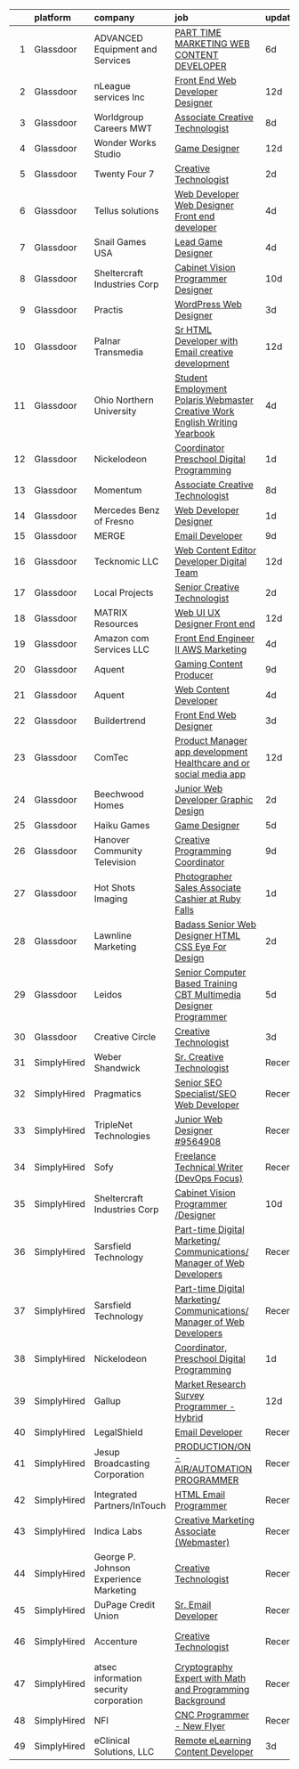 

|    | platform    | company                                | job                                                                                                                                                                                                                                                                                                                                                                                                                                                                                                                                                                                                                                                                                                                                                                                                                                                                                                                                                                                                                                                                                                                                                                                                                                                                                                                                                              | update_time   | location                  |
|---:|:------------|:---------------------------------------|:-----------------------------------------------------------------------------------------------------------------------------------------------------------------------------------------------------------------------------------------------------------------------------------------------------------------------------------------------------------------------------------------------------------------------------------------------------------------------------------------------------------------------------------------------------------------------------------------------------------------------------------------------------------------------------------------------------------------------------------------------------------------------------------------------------------------------------------------------------------------------------------------------------------------------------------------------------------------------------------------------------------------------------------------------------------------------------------------------------------------------------------------------------------------------------------------------------------------------------------------------------------------------------------------------------------------------------------------------------------------|:--------------|:--------------------------|
|  1 | Glassdoor   | ADVANCED Equipment and Services        | [PART TIME   MARKETING WEB CONTENT DEVELOPER](https://www.glassdoor.com/partner/jobListing.htm?pos=123&ao=1136043&s=58&guid=000001827c46b4b0bbdc0bf5b042ca51&src=GD_JOB_AD&t=SR&vt=w&cs=1_d70faf6e&cb=1659942385179&jobListingId=1008046250729&jrtk=3-0-1g9u4dd6tkugv801-1g9u4dd7di6hp800-7c09381ff50f9e23-)                                                                                                                                                                                                                                                                                                                                                                                                                                                                                                                                                                                                                                                                                                                                                                                                                                                                                                                                                                                                                                                     | 6d            | Coral Springs, FL         |
|  2 | Glassdoor   | nLeague services Inc                   | [Front End Web Developer Designer](https://www.glassdoor.com/partner/jobListing.htm?pos=122&ao=1136043&s=58&guid=000001827c46b4b0bbdc0bf5b042ca51&src=GD_JOB_AD&t=SR&vt=w&ea=1&cs=1_c71b7fd9&cb=1659942385179&jobListingId=1008030366282&jrtk=3-0-1g9u4dd6tkugv801-1g9u4dd7di6hp800-b20afc703b090880-)                                                                                                                                                                                                                                                                                                                                                                                                                                                                                                                                                                                                                                                                                                                                                                                                                                                                                                                                                                                                                                                           | 12d           | Atlanta, GA               |
|  3 | Glassdoor   | Worldgroup Careers MWT                 | [Associate Creative Technologist](https://www.glassdoor.com/partner/jobListing.htm?pos=129&ao=1136043&s=58&guid=000001827c46b4b0bbdc0bf5b042ca51&src=GD_JOB_AD&t=SR&vt=w&ea=1&cs=1_0392ce73&cb=1659942385179&jobListingId=1008039176276&jrtk=3-0-1g9u4dd6tkugv801-1g9u4dd7di6hp800-d3dadcc74e78c4df-)                                                                                                                                                                                                                                                                                                                                                                                                                                                                                                                                                                                                                                                                                                                                                                                                                                                                                                                                                                                                                                                            | 8d            | Saint Louis, MO           |
|  4 | Glassdoor   | Wonder Works Studio                    | [Game Designer](https://www.glassdoor.com/partner/jobListing.htm?pos=128&ao=1136043&s=58&guid=000001827c46b4b0bbdc0bf5b042ca51&src=GD_JOB_AD&t=SR&vt=w&ea=1&cs=1_92d03010&cb=1659942385179&jobListingId=1008031925712&jrtk=3-0-1g9u4dd6tkugv801-1g9u4dd7di6hp800-94e07ac9b49d7509-)                                                                                                                                                                                                                                                                                                                                                                                                                                                                                                                                                                                                                                                                                                                                                                                                                                                                                                                                                                                                                                                                              | 12d           | Arlington, TX             |
|  5 | Glassdoor   | Twenty Four 7                          | [Creative Technologist](https://www.glassdoor.com/partner/jobListing.htm?pos=117&ao=1136043&s=58&guid=000001827c46b4b0bbdc0bf5b042ca51&src=GD_JOB_AD&t=SR&vt=w&cs=1_65e157b2&cb=1659942385179&jobListingId=1008056543479&jrtk=3-0-1g9u4dd6tkugv801-1g9u4dd7di6hp800-2bcc77a9ca51c865-)                                                                                                                                                                                                                                                                                                                                                                                                                                                                                                                                                                                                                                                                                                                                                                                                                                                                                                                                                                                                                                                                           | 2d            | Portland, OR              |
|  6 | Glassdoor   | Tellus solutions                       | [Web Developer   Web Designer Front end developer](https://www.glassdoor.com/partner/jobListing.htm?pos=120&ao=1136043&s=58&guid=000001827c46b4b0bbdc0bf5b042ca51&src=GD_JOB_AD&t=SR&vt=w&ea=1&cs=1_5ffab5aa&cb=1659942385179&jobListingId=1008050512122&jrtk=3-0-1g9u4dd6tkugv801-1g9u4dd7di6hp800-26e6073a178e7388-)                                                                                                                                                                                                                                                                                                                                                                                                                                                                                                                                                                                                                                                                                                                                                                                                                                                                                                                                                                                                                                           | 4d            | Mettawa, IL               |
|  7 | Glassdoor   | Snail Games USA                        | [Lead Game Designer](https://www.glassdoor.com/partner/jobListing.htm?pos=105&ao=1110586&s=58&guid=000001827c46b4b0bbdc0bf5b042ca51&src=GD_JOB_AD&t=SR&vt=w&ea=1&cs=1_d2467a63&cb=1659942385177&jobListingId=1008051210492&cpc=01657B10174A43CF&jrtk=3-0-1g9u4dd6tkugv801-1g9u4dd7di6hp800-b3bede101090c5f4--6NYlbfkN0Cw7niSvkhlOnyUOIKh8iEFaGQrF0ehIy67CPytvastGYk_IgzV71b15WA1MXcVTVK95UWDNoutqTLVIFk_mymTrEW-nhUGq9TBL3O8OW4c01eUMqV2XLU6JLUSr831FrzYZ-Ol5CPbnyRLS1v83DiBc2QIwCQPOSRQeKccAfAv37-vkEuyZX0tQYYkBpMuAOcgTfndHQTCyzyISYqkmc-KtWIoWMgxafjhpWLEPorlcf5YQnq2AvzsYs0_uYq8JxZ-lmdu3U2byh8ZS3wP9ezLmLnY4GViHREdZ7H47X4LNUPDE-8NSeVXOLR84q-xbdmA1YoBGxgw8_OgUzz4eKixt1_VirFT2fx3mtcfBtZ0CwxOI06MKlj0h9EYpS7o31o12qXtFereYB-91OsH9pxVwa8_5K0Leov9_DIdjFOR4kEHDpWz0CTvejlT1hUaR4GvbcVAAGafg1EMkPJrs455)                                                                                                                                                                                                                                                                                                                                                                                                                                                                                                                                                    | 4d            | Remote                    |
|  8 | Glassdoor   | Sheltercraft Industries Corp           | [Cabinet Vision Programmer  Designer](https://www.glassdoor.com/partner/jobListing.htm?pos=114&ao=1136043&s=58&guid=000001827c46b4b0bbdc0bf5b042ca51&src=GD_JOB_AD&t=SR&vt=w&ea=1&cs=1_b3f5f729&cb=1659942385178&jobListingId=1008036007552&jrtk=3-0-1g9u4dd6tkugv801-1g9u4dd7di6hp800-a09b330ed50b396d-)                                                                                                                                                                                                                                                                                                                                                                                                                                                                                                                                                                                                                                                                                                                                                                                                                                                                                                                                                                                                                                                        | 10d           | Remote                    |
|  9 | Glassdoor   | Practis                                | [WordPress Web Designer](https://www.glassdoor.com/partner/jobListing.htm?pos=101&ao=1110586&s=58&guid=000001827c46b4b0bbdc0bf5b042ca51&src=GD_JOB_AD&t=SR&vt=w&ea=1&cs=1_0adc5033&cb=1659942385176&jobListingId=1008053236840&cpc=AE484BB564079092&jrtk=3-0-1g9u4dd6tkugv801-1g9u4dd7di6hp800-4709916196b0808f--6NYlbfkN0CPEiJEzZq4I_K6S6Q9VC1QMfIsI0INZ1UYi7vjgDL48QRk5qILklQZyI_X4mMYNn4bS8bF4pxav5LPXvgsu5g7_R9o6wXu4IwXadgRs1jeeQ1nYIflNrybwF9-AhUDNDFtZA2IYsyjXupz4RPFN_xoSt0UQG2LLce7T_DEL3XRQVLVAEUQ6yKrNx7xbiu5MFHVtwfGNJupHsehxQtn9-44f8Ya2QhdzPCkqkpdWUyYNPd1g1MUkzViJjuY0-dBqVglDaXHkse4okVjrZmplrPMwGZIS-DnJwWNV0Hzyb7ERsbhZKc3U4L7LwXLecmItU0g0eg7HpSDHwPlS4hTWkIcVVcc8ZUk5OWI3PCtOpl6fX9NEebmLNrMbgzKk3Ob7mIXtxQU9M6oEf02kqtbc456SYM7IV-43_hLy5n8dr9wlsaSB0Waayh2CPtTgMq6rD8kSjum4w9FucdF9HZxa5IeN2VJyK2BwYPL0azKRjwv_UOK3j7WUI59Pqt_aYjLehimfEuAtdzomA%3D%3D)                                                                                                                                                                                                                                                                                                                                                                                                                                                                                    | 3d            | Charlotte, NC             |
| 10 | Glassdoor   | Palnar Transmedia                      | [Sr HTML Developer with Email creative development](https://www.glassdoor.com/partner/jobListing.htm?pos=125&ao=1136043&s=58&guid=000001827c46b4b0bbdc0bf5b042ca51&src=GD_JOB_AD&t=SR&vt=w&cs=1_a369cfcc&cb=1659942385179&jobListingId=1008031477424&jrtk=3-0-1g9u4dd6tkugv801-1g9u4dd7di6hp800-fd17df4198460cc2-)                                                                                                                                                                                                                                                                                                                                                                                                                                                                                                                                                                                                                                                                                                                                                                                                                                                                                                                                                                                                                                               | 12d           | New Jersey                |
| 11 | Glassdoor   | Ohio Northern University               | [Student Employment   Polaris Webmaster   Creative Work English Writing Yearbook](https://www.glassdoor.com/partner/jobListing.htm?pos=124&ao=1136043&s=58&guid=000001827c46b4b0bbdc0bf5b042ca51&src=GD_JOB_AD&t=SR&vt=w&cs=1_90dfab98&cb=1659942385179&jobListingId=1008051606567&jrtk=3-0-1g9u4dd6tkugv801-1g9u4dd7di6hp800-01cc57b007123226-)                                                                                                                                                                                                                                                                                                                                                                                                                                                                                                                                                                                                                                                                                                                                                                                                                                                                                                                                                                                                                 | 4d            | Ada, OH                   |
| 12 | Glassdoor   | Nickelodeon                            | [Coordinator  Preschool Digital Programming](https://www.glassdoor.com/partner/jobListing.htm?pos=127&ao=1136043&s=58&guid=000001827c46b4b0bbdc0bf5b042ca51&src=GD_JOB_AD&t=SR&vt=w&cs=1_8937d68e&cb=1659942385179&jobListingId=1008057416711&jrtk=3-0-1g9u4dd6tkugv801-1g9u4dd7di6hp800-7a84e58ed520c681-)                                                                                                                                                                                                                                                                                                                                                                                                                                                                                                                                                                                                                                                                                                                                                                                                                                                                                                                                                                                                                                                      | 1d            | New York, NY              |
| 13 | Glassdoor   | Momentum                               | [Associate Creative Technologist](https://www.glassdoor.com/partner/jobListing.htm?pos=121&ao=1136043&s=58&guid=000001827c46b4b0bbdc0bf5b042ca51&src=GD_JOB_AD&t=SR&vt=w&ea=1&cs=1_99e5b157&cb=1659942385179&jobListingId=1008039176277&jrtk=3-0-1g9u4dd6tkugv801-1g9u4dd7di6hp800-e48bf53b650c345b-)                                                                                                                                                                                                                                                                                                                                                                                                                                                                                                                                                                                                                                                                                                                                                                                                                                                                                                                                                                                                                                                            | 8d            | Saint Louis, MO           |
| 14 | Glassdoor   | Mercedes Benz of Fresno                | [Web Developer Designer](https://www.glassdoor.com/partner/jobListing.htm?pos=106&ao=1110586&s=58&guid=000001827c46b4b0bbdc0bf5b042ca51&src=GD_JOB_AD&t=SR&vt=w&ea=1&cs=1_b74855bb&cb=1659942385178&jobListingId=1008057368036&cpc=E773D000C9BC26FA&jrtk=3-0-1g9u4dd6tkugv801-1g9u4dd7di6hp800-452ec5aa2a048956--6NYlbfkN0D788tVLZnHYB2JKTLmCXo4PydfvtZKcdbYx6lxKaz3IiSI8Kq6TbbUsBLHQRWdW6DaCAZ4SsZXljcs7yne60fu6YoabC2TpMDTeLtCg-uZjOjZYGkg81snr4lxCaGJg6mqwlNLRTtS9eBU-3xS10V0-2CW-feOQ5b_a_v9j4gdZgAWhS-V9IRdfbHLmsrRwhiNo0tHGQ1EIlNXCRaBp68LV2n5LDVylGSMe-Vrr-NqnU-4iEKQgu5x8wPJ9z6UM0lwqEOowEReRwC8AYQ0ORuREXDxR-4yNK0K4tHhqCq6SlbKAVvt9whpr6d2hjxArsC5K5StgWryR73e0qOTbFECOPUdZTPqSQmQ6Fo0rsCKd8v3PaR2_vzk0XEFP7MecqVeJw_yGjkVQA_nZjziRNths4YsLkI_zwWVB-YjLZprtS8efaLRH4X--WhN7LA5ISV6MFWr7RR7bOMcXrJq1nMEUOSzqzd7ondUfowURb6C0Mo9bRuBxCiH_HKIzT3Y3T4%3D)                                                                                                                                                                                                                                                                                                                                                                                                                                                                                                  | 1d            | Remote                    |
| 15 | Glassdoor   | MERGE                                  | [Email Developer](https://www.glassdoor.com/partner/jobListing.htm?pos=119&ao=1136043&s=58&guid=000001827c46b4b0bbdc0bf5b042ca51&src=GD_JOB_AD&t=SR&vt=w&cs=1_4bce9e3c&cb=1659942385178&jobListingId=1008038408281&jrtk=3-0-1g9u4dd6tkugv801-1g9u4dd7di6hp800-026b1d5ccf828fde-)                                                                                                                                                                                                                                                                                                                                                                                                                                                                                                                                                                                                                                                                                                                                                                                                                                                                                                                                                                                                                                                                                 | 9d            | Denver, CO                |
| 16 | Glassdoor   | Tecknomic LLC                          | [Web Content Editor Developer  Digital Team ](https://www.glassdoor.com/partner/jobListing.htm?pos=130&ao=1136043&s=58&guid=000001827c46b4b0bbdc0bf5b042ca51&src=GD_JOB_AD&t=SR&vt=w&cs=1_3106f193&cb=1659942385179&jobListingId=1008030879839&jrtk=3-0-1g9u4dd6tkugv801-1g9u4dd7di6hp800-a93157e40b1be626-)                                                                                                                                                                                                                                                                                                                                                                                                                                                                                                                                                                                                                                                                                                                                                                                                                                                                                                                                                                                                                                                     | 12d           | Washington, DC            |
| 17 | Glassdoor   | Local Projects                         | [Senior Creative Technologist](https://www.glassdoor.com/partner/jobListing.htm?pos=107&ao=1110586&s=58&guid=000001827c46b4b0bbdc0bf5b042ca51&src=GD_JOB_AD&t=SR&vt=w&cs=1_82ccffa2&cb=1659942385178&jobListingId=1008055604398&cpc=45DC3EB807283E85&jrtk=3-0-1g9u4dd6tkugv801-1g9u4dd7di6hp800-8eb72e4f7635e7ce--6NYlbfkN0DG4ntHtB_rMsnfhgmnSvK2brktLme1L4SiDeJjQ-izrVOLqRJ5-yjEwoYGp-nj3bVdMaMslCamiukK7Q0X9V7OuLo8JzcsyxEEGhF6HE9CW0_z872TntsIYUyp3h84f2Xvw3-ygBMIyakxPRdtlAQnS9vjDXCEZy0RX3gcHMRWdZy6gkRVJpsTnp-rc0J8uz7WXijLJSy5QfLvUb85rpm1WtsbGlwAGIQ1YedxqY7AIco5yhsLbRP93rN7pXZHKF1i1sbDY-lBHUtCNyEgK7mBcxi02-wjiqPu2fTxgECEf1ZX0qIctxnk_VIkNFbi9ep2_2emmRWWlL6Gq7HAXPOjGTZdLDGiXMZ_gqvD9w2s29XHJHM8c3r1tllobJUqyEmU_1vU7l8ImrdUIxQZU302fYkDBlc6fM0LnhZgDbZEkA1JYoD5V4nOYy8ssoQ8Jau9xIlSuy8zkvCEJuMAa_J05JnbOBqSNKjI8Y3MVNjaGWF8BlJsm4_FryNsxetQ5-3cRUD27uasDIQ144kC3wY4s4AQJyut6t-qTjGm22vkQ5boiQ8j5E5vntl7388r-OgNSLv2A8YnbDqcOv3VPxy2krQaqkqvQMrkzx6irugMn2Vv0RZDf9c2yRCv0oQE_PFYtKlcLBDN7sICepHBWreYX0Bs8Uygm84IVO-mMNK49y9Y4JPe4I5_njslzUholqo0o_XpuN5kaziADTC84vcFKQJrdrSY4sIv5OKmza5TvG7vlxXoUKvB_dcnPRpLY4Er-JViHYAqeSdm6uFsaCtMvOqmHYUiDTlXlI-_d8jjKToSmAiw1Kq47XF9sAK_GHhkvS4vdI8U2mng56EipvBYSkKdJxCCQuZUAgTYdf9IWZtzkuDpTJ3W492Lj0zyZvIKoyV6xQwUX8JlM9hs1cfcEsZIVZ1naz_lqV2QJYx_Xnjxy1-shx2KrghtobOLzteJjD91hwMkZ1USOpCxbA3RAg2-lwxqGfY%3D) | 2d            | Manhattan                 |
| 18 | Glassdoor   | MATRIX Resources                       | [Web UI UX Designer  Front end ](https://www.glassdoor.com/partner/jobListing.htm?pos=112&ao=1110586&s=58&guid=000001827c46b4b0bbdc0bf5b042ca51&src=GD_JOB_AD&t=SR&vt=w&ea=1&cs=1_8641719e&cb=1659942385178&jobListingId=1008031762967&cpc=A65DF3A704A48F9B&jrtk=3-0-1g9u4dd6tkugv801-1g9u4dd7di6hp800-7f467989a6856124--6NYlbfkN0De5ppvndiyxA0pMSLQzOe_j9Mra0KF_8EhxTxOKXtZIfhM20E97mGJ28x3XA14Fw3-8iwZmJM4crtYTdwJJ_QCAT1eB1_n5rsHGo4A33NmiyRFJHwvTYZmPJYCURs_1HzJKqYrMssmfO2PEQ1thLtPHii2tK03p8nHhsjAnkDIsOfA6zxR29RlU25-uSwNxB3bREaQRu-UOPWFb44xnGmIP-BsPuf-j4953MmKW-qJwT7MK0cmNspfH-AiA8cKvOyAUKauC1M7AHwDVaTSPxk_OIvtwr5y1Yq_p3C4jytLuunKqhVkiNRZSoseCDKjmHFGnBhuwkbdd7d8ZYu6W43Ukvj2lP1-mHECbZCA-p-Oew4dPpGXt8Mogb4WXtvSph3fJ54Xy1s0Rk986rmZ1tlUW9GGLqHXkH1O_LbNT_3ClVcZ6d3l4yLvBtolBG7vQbhIsREuPL7uv8e36-Xkzn9KAh6U69UEVU1hLJBS515iEwEWc1GEDcf9Dj2PHM-jd5cSx_7VC1B8TftfLDwhyOKVKt9XJaOFSPUJO66WYBU1QQ%3D%3D)                                                                                                                                                                                                                                                                                                                                                                                                                                            | 12d           | Atlanta, GA               |
| 19 | Glassdoor   | Amazon com Services LLC                | [Front End Engineer II  AWS Marketing](https://www.glassdoor.com/partner/jobListing.htm?pos=116&ao=1136043&s=58&guid=000001827c46b4b0bbdc0bf5b042ca51&src=GD_JOB_AD&t=SR&vt=w&cs=1_855dfe87&cb=1659942385178&jobListingId=1008050665089&jrtk=3-0-1g9u4dd6tkugv801-1g9u4dd7di6hp800-4c7bccc1c37e9a66-)                                                                                                                                                                                                                                                                                                                                                                                                                                                                                                                                                                                                                                                                                                                                                                                                                                                                                                                                                                                                                                                            | 4d            | Remote                    |
| 20 | Glassdoor   | Aquent                                 | [Gaming Content Producer](https://www.glassdoor.com/partner/jobListing.htm?pos=111&ao=1110586&s=58&guid=000001827c46b4b0bbdc0bf5b042ca51&src=GD_JOB_AD&t=SR&vt=w&cs=1_d19bacce&cb=1659942385178&jobListingId=1008038667563&cpc=FA84DF7EA1EC2398&jrtk=3-0-1g9u4dd6tkugv801-1g9u4dd7di6hp800-33c75bf263824ddb--6NYlbfkN0DMrcEu7yrtATojKJA7cEzGQ3FdRGWLh0CZQInL4ECGI9gD0Wolx9R2v-Aex0-GK07GDDYnO7rOFjoeWSaP8ONnMxQHs9knQoZybrYRhxaaPumYAzO8FriPu_NwZULDvbrQhiW6haB-stWEFeLqKe7gGTtL1MPYupFO4Pd_k1t40y8huWOabDUvGTp2Mbp1tF6Nc48VyG0oZzmH8bxIdO4BA_VJCG4ByfVzJ8Q5Ro1YiNqu46nOPjpGZ5QLVT-9BDq6BihvAX7e-cysfG2An0J58Ca1xFG8wkSEHrFSDfA0VWUq5AOIk7Sl0hSwxjjZg1qIVUBYJqHi7peOtnlWylWPKcY_nh98P7CrCiJXtEkDFq0JXX9G0PTarP3IaCKHLPCwY9_nUsp7QmjXAcPBBsOJEBLyAUcyUe6q1SX7M-VBPgD5--nbJlM8YbgL6MiXkyYpF6uJQ4YQxw%3D%3D)                                                                                                                                                                                                                                                                                                                                                                                                                                                                                                                                                        | 9d            | Redmond, WA               |
| 21 | Glassdoor   | Aquent                                 | [Web Content Developer](https://www.glassdoor.com/partner/jobListing.htm?pos=113&ao=1110586&s=58&guid=000001827c46b4b0bbdc0bf5b042ca51&src=GD_JOB_AD&t=SR&vt=w&cs=1_dd2f0871&cb=1659942385178&jobListingId=1008051207584&cpc=AC285F3A3ECA6BB0&jrtk=3-0-1g9u4dd6tkugv801-1g9u4dd7di6hp800-e08a8f8f348d910f--6NYlbfkN0DMrcEu7yrtATojKJA7cEzGQ3FdRGWLh0CZQInL4ECGI9gD0Wolx9R2EDT7B77c2cRSY10wi-ePXNheSG7gDjxa5FNCFbNmEIeasKKYA0ugIgJ5M5hiwxoAqjcchqTo84j-mAea4vEC6WHXpYSprIu2IMoIXs7a8Uf5aMXHaokhYSlvXOBZM6LouW-a52ZwmUWwvjoJ48YNoazNm2pbEmG2hYZEGQoGag-jYNQyJxnkJSCfsEwuttvrhjIOR4OklWKWFbaV9KgQpnzCZAnDWJmc0C9n5yvtzJiBGV00crY-NDGvH4IimKbn-zVkxoMQ-2gcToRcR5RMLy5TLgLPnMJbYryPOUa_-1hZqButZpg4kDPkM7wOcEe2SUrlp_ZVZcna0xxzMOerr7dD5gXEy_tPaev-ONX-PhhboUafmrmEwJrrOTLW0-_hXe3vOfvFrImywiYqj06xSY8H2yrO7fyI)                                                                                                                                                                                                                                                                                                                                                                                                                                                                                                                                                      | 4d            | Remote                    |
| 22 | Glassdoor   | Buildertrend                           | [Front End Web Designer](https://www.glassdoor.com/partner/jobListing.htm?pos=115&ao=1136043&s=58&guid=000001827c46b4b0bbdc0bf5b042ca51&src=GD_JOB_AD&t=SR&vt=w&cs=1_62e3af80&cb=1659942385178&jobListingId=1008053287718&jrtk=3-0-1g9u4dd6tkugv801-1g9u4dd7di6hp800-9fe0e41dc545f410-)                                                                                                                                                                                                                                                                                                                                                                                                                                                                                                                                                                                                                                                                                                                                                                                                                                                                                                                                                                                                                                                                          | 3d            | Omaha, NE                 |
| 23 | Glassdoor   | ComTec                                 | [Product Manager app development Healthcare and or social media app  ](https://www.glassdoor.com/partner/jobListing.htm?pos=109&ao=1110586&s=58&guid=000001827c46b4b0bbdc0bf5b042ca51&src=GD_JOB_AD&t=SR&vt=w&ea=1&cs=1_6df9ea84&cb=1659942385178&jobListingId=1008031248360&cpc=8795CF9063CD573D&jrtk=3-0-1g9u4dd6tkugv801-1g9u4dd7di6hp800-9516151a2bea2f4a--6NYlbfkN0BSibhk05dWGFSNFBZsQKJgMX1ridlyg0q6rFcldLshXaTBl8KisOesY68w3r9K6yCk044jHCZomBhoCnAZMCmAiNom72oBV1oXo3PvCWAs6IuBFPa0H_VQn5PX8AJ39-O5b7edQLCf8rkskg8iHBVCUlOnNxv-43rlZaccbMa2nL1r48TIdZgUcTiZX9bkXWWBiv7Jest7cCo9bVj3Afmm9Vnoq1i9CFl-jeLcUQ2vWbMLGvYV2vaft4NPBkf81kBh3zL8uuFoUX16c1vZkGXxOfXg9XaAC0HLeF3lqsnxJNWd6F6P4VNHGev24Tgtq82CE7rhwwphpOC1EoFSzxeiTPVqqWXjyZz_J3Pryhh0ELX-Bp7RAGHVVYngbKEsWeSTU_lcarDxJbeigeQsIFQYS-if8Ec3ffXjRggem0_sQZ9XjcBW_xh1LrMjphNtCWzinTUhb5fpXk2icP7TV2BQ9aegpZR-xq3lS02UfHcNGPHbw2bnHH3rkUdaGERdET4MmiuQcaahbEz9uxjeRwUhXclvlkRUsf1XRuVqdUr9LMxRipMwcB0gA0YLKv74S-Y%3D)                                                                                                                                                                                                                                                                                                                                                                                    | 12d           | Naples, FL                |
| 24 | Glassdoor   | Beechwood Homes                        | [Junior Web Developer Graphic Design](https://www.glassdoor.com/partner/jobListing.htm?pos=108&ao=1110586&s=58&guid=000001827c46b4b0bbdc0bf5b042ca51&src=GD_JOB_AD&t=SR&vt=w&ea=1&cs=1_d0824e31&cb=1659942385178&jobListingId=1008056087959&cpc=A65DF3A704A48F9B&jrtk=3-0-1g9u4dd6tkugv801-1g9u4dd7di6hp800-1f918ef7c9cb8131--6NYlbfkN0AS57DkDylVShPhgOjpRgGCZifuE7BsZsr_ouSWgREGsYU9J9ba3OoAo_B_2-4yRLo4vAb8ezj1shnle-kHycIPxOII6DUnd0StxQij1vs4cR2okCAu5aLXKZMpfDO5MQqmB1JX49zWCk6xpxWliG_cf774Gt1I8tuTX0PnS7RgYBjD7j9gFQ17A2kHWJya25xsQ5cXMfDEN2wFlJ2YBNILgt66_jYnIhn-WBEusvCNnEvc0Iba4NxH4q4Hw3MlQ6cuvszk-y_9YVoViJz0SOopQDacpa20LGofJW2c98FIrq3V38pjB_qmMUuf3DLGmvYTjLv_tNjXhwXzDmVvmH7x9YmaXnT0KMdnnxvUDXFXVU0Tz86kdkygQB7dW0kcG4mlxVB9-Sxm8oq4C6EFRDo2COgHXzoIuDQXZeF6wCd9WlRsdedtMPMEhpA8iordZ485_-MFptd30UTBaH70IXIhWw-Mlho_TT7umgAGsbVgpzQFVIM6DBfzcXhUQspZvSLg80aENkWQ1A%3D%3D)                                                                                                                                                                                                                                                                                                                                                                                                                                                                       | 2d            | Jericho, NY               |
| 25 | Glassdoor   | Haiku Games                            | [Game Designer](https://www.glassdoor.com/partner/jobListing.htm?pos=118&ao=1136043&s=58&guid=000001827c46b4b0bbdc0bf5b042ca51&src=GD_JOB_AD&t=SR&vt=w&ea=1&cs=1_4c353a01&cb=1659942385179&jobListingId=1008048307440&jrtk=3-0-1g9u4dd6tkugv801-1g9u4dd7di6hp800-4a3aa3a02d2f231a-)                                                                                                                                                                                                                                                                                                                                                                                                                                                                                                                                                                                                                                                                                                                                                                                                                                                                                                                                                                                                                                                                              | 5d            | Remote                    |
| 26 | Glassdoor   | Hanover Community Television           | [Creative Programming Coordinator](https://www.glassdoor.com/partner/jobListing.htm?pos=126&ao=1136043&s=58&guid=000001827c46b4b0bbdc0bf5b042ca51&src=GD_JOB_AD&t=SR&vt=w&ea=1&cs=1_6a0db404&cb=1659942385179&jobListingId=1008038407169&jrtk=3-0-1g9u4dd6tkugv801-1g9u4dd7di6hp800-2d617a4bc9e87c07-)                                                                                                                                                                                                                                                                                                                                                                                                                                                                                                                                                                                                                                                                                                                                                                                                                                                                                                                                                                                                                                                           | 9d            | Hanover, MA               |
| 27 | Glassdoor   | Hot Shots Imaging                      | [Photographer Sales Associate Cashier at Ruby Falls](https://www.glassdoor.com/partner/jobListing.htm?pos=110&ao=1110586&s=58&guid=000001827c46b4b0bbdc0bf5b042ca51&src=GD_JOB_AD&t=SR&vt=w&ea=1&cs=1_92ca0128&cb=1659942385178&jobListingId=1008057103650&cpc=A65DF3A704A48F9B&jrtk=3-0-1g9u4dd6tkugv801-1g9u4dd7di6hp800-ca9e22eae82cf1ac--6NYlbfkN0DZ-WRCvVQopeozYGXyDVjaHo0rSGSD3IBZmarR83t3CwzlfXmQpBFppAim5uUEW-RdyQhl881PtewS_GLrK_hybStw4oBgQi7WuFh4TXZC-1QnwBq_9lPpGKvE16OpYKV7old_ognPUMXgicF8wrIjwP3KtWX44e1yJBa_nON6sWDffftJfwjCKeCLcfMOlS6XK956NrAe4B7VcW-9MpOW3VtXj1giRuc-6nAKuXAtiBlPVV9f4LKj7ZjDDGNl9huC6gjnNQvpWqLoVt5AgdnAptWfUr53TEkZDRDuv_7w6Lj2xarcpP72s64DfI8XfzF5QGkNblTYFcF4grbBJVbADZOqL8W-U_hexY5e3D9cQxkRGM4SeOh8A-koF-1aDhZ2YDAx_0udwXzDksvY_3XmJvaMhM6Tf1pEg2uCGe5NvAWkumHmSEYf4WeRU2ftsTYr4RO088isg9W3IXsKBfCST2SYEfm47dChCCiUSiGxUO84nkBWON0XWj-adYB2cCE%3D)                                                                                                                                                                                                                                                                                                                                                                                                                                                                      | 1d            | Chattanooga, TN           |
| 28 | Glassdoor   | Lawnline Marketing                     | [Badass Senior Web Designer   HTML  CSS    Eye For Design](https://www.glassdoor.com/partner/jobListing.htm?pos=104&ao=1110586&s=58&guid=000001827c46b4b0bbdc0bf5b042ca51&src=GD_JOB_AD&t=SR&vt=w&ea=1&cs=1_018a3881&cb=1659942385177&jobListingId=1008055504986&cpc=618B7C2C2BCBC227&jrtk=3-0-1g9u4dd6tkugv801-1g9u4dd7di6hp800-beedf142bd72e7de--6NYlbfkN0CSgGTbSPgM0xpgWRkp5SRTexU57Zk_6_bZ18eqb9d2QO3Vmky-PrbzlYQ3wGCUptXUfPF7-NvXvZza9mYbdOcC6hgF7vA05YeNAP8nMcVd58MykOY1Zk4RxVsqD3Cp2FwbNOg3AV1XBaQTSUh3o4BlE9wTEcD8xsSEjjOE_ZXOtqi538Vgseyj7N2bcGRZB4VavnWJR1Z-fi116BCCIZtWu1OtVw0ZdyuCpl17SerzYbYLNkEAEg15hCzrycxz3NXkmboKLufSYosXVxKJ7KS00iVYSzo2r1uI8I3Krmi4UT8wznGx5MXJ3pdqMD9YPXfqS_0p6wllJl5l0XDkhOAIKYhkW-EknDn9MxwoTtRtkKDUSJeUNKjZTfDvZ9i718oLTSjJ45Rf_1C6iiYJeVV2niXA6clWwZNbVzWCfKHrf2qnxJ5DA35tV2ei4_D09ypUFDIGL4QQLf0_fBm4IorQRS4VplyQTi8Fx24LI62_0EjRDcIODSKQwPiBQ4VowJnW51cFkbGM-A%3D%3D)                                                                                                                                                                                                                                                                                                                                                                                                                                                  | 2d            | Tampa, FL                 |
| 29 | Glassdoor   | Leidos                                 | [Senior Computer Based Training  CBT  Multimedia Designer Programmer](https://www.glassdoor.com/partner/jobListing.htm?pos=102&ao=1110586&s=58&guid=000001827c46b4b0bbdc0bf5b042ca51&src=GD_JOB_AD&t=SR&vt=w&cs=1_8e8518b1&cb=1659942385176&jobListingId=1008048615878&cpc=71D4EE06E32D485A&jrtk=3-0-1g9u4dd6tkugv801-1g9u4dd7di6hp800-8a67ad533d4ac665--6NYlbfkN0CZUO70VSdYKA8PR3jfrSh5ljhqJhfDt0PzQCMubt8cRihWbmqO_-Ccw6DGinMZCyK3Duz__QFktc6Us2fwMv0dMcHnSIGQwaMdpDLG_Iio0_oG7baoiBkyv1hfQu2PFyA8BbIhj13hlj6YwFWRMnpOR_oD0FtSgpVUxiBVJJVJq9NuDfqScOTYUCGFjKbGUqm5DcynhndL3WjRryouIy1SEBdQUWsA7lbH2uBioAYkJ0s8OTaxyHDMu_xY8qk5QmNnQ1udcQYKS3xyBeUn73-JLWdyRQJV0u90HPo0a5JP6ksaJwnk1u-VfZgMilUDILTvDiMkDTPS3oRdrL8T9sUSqT8s1hpeKPA2ws0RHlT12yELTVaOCVet7aRXgzyRiYLlAYUJSKGXGm0oe0c_JF4tEGFUxe7m6uYo4UArOcul2kV4FzxOt-LCwxvTDD57CxFB2BJZ8TuIjtxXrt5xPq8v8db5sqviCkfwUsM1fVQvw-_aR30N4TWyRHlwd_cXxuub2F9CViv7Q0k9c06w4OHmDXzke2hCfoidYp0CVq3J6NKYOmuSgEzUpfK4DkyLG1KwpqysuAJHnzk2SrPrsC5ptN34cJ9GiLLzwpQj0h0gZd32EaB2giuPOK-hWTRkIgBSULi6N56CI_WhaTI7gViuXZc2pJcZ-1PyNhljOWZcckQfrWkGSDAe0xCmEHVWcaY%3D)                                                                                                                                                                                                                                                          | 5d            | Reston, VA                |
| 30 | Glassdoor   | Creative Circle                        | [Creative Technologist](https://www.glassdoor.com/partner/jobListing.htm?pos=103&ao=1110586&s=58&guid=000001827c46b4b0bbdc0bf5b042ca51&src=GD_JOB_AD&t=SR&vt=w&cs=1_c1bf7223&cb=1659942385176&jobListingId=1008052746547&cpc=6A22310A23505C64&jrtk=3-0-1g9u4dd6tkugv801-1g9u4dd7di6hp800-b74225bc8c59c95e--6NYlbfkN0BPwlZa85gbT4Q3XYQoU_uQn0Qmw9zd_9UNfmcwtqAVud1yvyq1Z4UAlx1bxhDUi3LksnLBypyz1ki1AYlpqBEOtzLCLCRpEUWiYZAxQp35ZwbGwGgfIipNjYJRWVKtqW2P6n0tnODntoOzONS9wOCfDiQdRQlv6VB3BbCCzTOWuG6D216pbPhmSsLcsAl0zw6tr_O4Xhsw5uHF_Rf3pWx2i7XshXV5xHYvpml7Xi4b22f6SYUrfHEGnVxvQdFykku6b_4q-C3HyoGY8Pd3Y7Rwro7F_fiYZJi04f_Q4uOgxsN4guhShfd-S3HXS9tze510Zvh1AuG5xHWkfdMC5HbW6e_VFZZYmi9SXjiVvaTnlqCo6OUmVLSwIDtR-JAzg7fy3J3n50Ml1vaWL3ypZ3A3oIWIcB7DHz_t39oWIXVaFSwKHU_wztDjQTQ-zqD4Pps-pByg9cGE9SIJfBJ14EofQj435tzuTPFsthyuoLR-A4TT394lMGvJJVlFibli0KkDr1azCIPKcA%3D%3D)                                                                                                                                                                                                                                                                                                                                                                                                                                                                                          | 3d            | Seattle, WA               |
| 31 | SimplyHired | Weber Shandwick                        | [Sr. Creative Technologist](https://www.simplyhired.com/job/YpzwGjcO5hZbkjNgRA90DMDVp9a8znzX3X0ZYfNFWArVYE8XajFeHw?q=creative+programmer)                                                                                                                                                                                                                                                                                                                                                                                                                                                                                                                                                                                                                                                                                                                                                                                                                                                                                                                                                                                                                                                                                                                                                                                                                        | Recently      | New York, NY              |
| 32 | SimplyHired | Pragmatics                             | [Senior SEO Specialist/SEO Web Developer](https://www.simplyhired.com/job/YThmy1pqQZWCN6NpVm6jm_YsyMddiBHbrB2fuFAy04LBN_GxOXbL2A?q=creative+programmer)                                                                                                                                                                                                                                                                                                                                                                                                                                                                                                                                                                                                                                                                                                                                                                                                                                                                                                                                                                                                                                                                                                                                                                                                          | Recently      | Washington, DC            |
| 33 | SimplyHired | TripleNet Technologies                 | [Junior Web Designer #9564908](https://www.simplyhired.com/job/5mGkCUlampgaJ7Nx7F0DHR86LmSemwkWtpO09-J-_n7_2nU2V3Ccpg?q=creative+programmer)                                                                                                                                                                                                                                                                                                                                                                                                                                                                                                                                                                                                                                                                                                                                                                                                                                                                                                                                                                                                                                                                                                                                                                                                                     | Recently      | Bellevue, WA              |
| 34 | SimplyHired | Sofy                                   | [Freelance Technical Writer (DevOps Focus)](https://www.simplyhired.com/job/BnY9FWVLqPKxPnbK3PJDDA2XFWJJlze6JOUuAYdK394Q4foEsDleqQ?q=creative+programmer)                                                                                                                                                                                                                                                                                                                                                                                                                                                                                                                                                                                                                                                                                                                                                                                                                                                                                                                                                                                                                                                                                                                                                                                                        | Recently      | Remote                    |
| 35 | SimplyHired | Sheltercraft Industries Corp           | [Cabinet Vision Programmer /Designer](https://www.simplyhired.com/job/AjW9o-qqSUolvfq8unfSpXYKQn61J4QRPaDMAQKVi82gs8CF9CFYjg?q=creative+programmer)                                                                                                                                                                                                                                                                                                                                                                                                                                                                                                                                                                                                                                                                                                                                                                                                                                                                                                                                                                                                                                                                                                                                                                                                              | 10d           | Remote                    |
| 36 | SimplyHired | Sarsfield Technology                   | [Part-time Digital Marketing/ Communications/ Manager of Web Developers](https://www.simplyhired.com/job/macHK6dkeEfQn7hPYSxYcVYl8ceCtRP3O8HbIY1wHx7dXf80-SWHvw?q=creative+programmer)                                                                                                                                                                                                                                                                                                                                                                                                                                                                                                                                                                                                                                                                                                                                                                                                                                                                                                                                                                                                                                                                                                                                                                           | Recently      | Remote                    |
| 37 | SimplyHired | Sarsfield Technology                   | [Part-time Digital Marketing/ Communications/ Manager of Web Developers](https://www.simplyhired.com/job/macHK6dkeEfQn7hPYSxYcVYl8ceCtRP3O8HbIY1wHx7dXf80-SWHvw?q=creative+programmer)                                                                                                                                                                                                                                                                                                                                                                                                                                                                                                                                                                                                                                                                                                                                                                                                                                                                                                                                                                                                                                                                                                                                                                           | Recently      | Remote                    |
| 38 | SimplyHired | Nickelodeon                            | [Coordinator, Preschool Digital Programming](https://www.simplyhired.com/job/JlMY3hQL4UaTc12CE6Uk_rlXKMOnU1g57hj0hc8K0cbvjJtAD7UpOA?q=creative+programmer)                                                                                                                                                                                                                                                                                                                                                                                                                                                                                                                                                                                                                                                                                                                                                                                                                                                                                                                                                                                                                                                                                                                                                                                                       | 1d            | New York, NY              |
| 39 | SimplyHired | Gallup                                 | [Market Research Survey Programmer - Hybrid](https://www.simplyhired.com/job/cW_b2ri3Y61T2AWAmL7AcmswYMCSxwD4RBa-u4YHPtimfX9YZwfrIQ?q=creative+programmer)                                                                                                                                                                                                                                                                                                                                                                                                                                                                                                                                                                                                                                                                                                                                                                                                                                                                                                                                                                                                                                                                                                                                                                                                       | 12d           | Omaha, NE                 |
| 40 | SimplyHired | LegalShield                            | [Email Developer](https://www.simplyhired.com/job/InTvnyVbqqJ0ZXH8aW9nGoLkyyPTA1D_lZhsgxpXdnwKdCgxXf_9kA?q=creative+programmer)                                                                                                                                                                                                                                                                                                                                                                                                                                                                                                                                                                                                                                                                                                                                                                                                                                                                                                                                                                                                                                                                                                                                                                                                                                  | Recently      | Remote                    |
| 41 | SimplyHired | Jesup Broadcasting Corporation         | [PRODUCTION/ON-AIR/AUTOMATION PROGRAMMER](https://www.simplyhired.com/job/mzhdhdEkrhcpdQIhJzQEvzfYY-0HAlEC2s0YX39dqDx-R3fKmSJLiw?q=creative+programmer)                                                                                                                                                                                                                                                                                                                                                                                                                                                                                                                                                                                                                                                                                                                                                                                                                                                                                                                                                                                                                                                                                                                                                                                                          | Recently      | Hinesville, GA            |
| 42 | SimplyHired | Integrated Partners/InTouch            | [HTML Email Programmer](https://www.simplyhired.com/job/OUiXZA3LQuZ3ciALBvINlhIltThtEavT_p-9kr3irkCGUoMbViZi6g?q=creative+programmer)                                                                                                                                                                                                                                                                                                                                                                                                                                                                                                                                                                                                                                                                                                                                                                                                                                                                                                                                                                                                                                                                                                                                                                                                                            | Recently      | Waltham, MA               |
| 43 | SimplyHired | Indica Labs                            | [Creative Marketing Associate (Webmaster)](https://www.simplyhired.com/job/CiOYg9ZwXWnfAfWFYgpeXNQ65sUJYFSHCYI9aKhasdAuHPtez9K0_g?q=creative+programmer)                                                                                                                                                                                                                                                                                                                                                                                                                                                                                                                                                                                                                                                                                                                                                                                                                                                                                                                                                                                                                                                                                                                                                                                                         | Recently      | Albuquerque, NM           |
| 44 | SimplyHired | George P. Johnson Experience Marketing | [Creative Technologist](https://www.simplyhired.com/job/X8yVov9aKQcnZfj5dHgeC53AnCX_OFkaPB8wd4BbpnddN5BPBgRckg?q=creative+programmer)                                                                                                                                                                                                                                                                                                                                                                                                                                                                                                                                                                                                                                                                                                                                                                                                                                                                                                                                                                                                                                                                                                                                                                                                                            | Recently      | San Francisco, CA         |
| 45 | SimplyHired | DuPage Credit Union                    | [Sr. Email Developer](https://www.simplyhired.com/job/VQB_-j2IM7V485_z4QnCFliDc7WIOXbSXNgq6VgDcobV_bst2WQT5g?q=creative+programmer)                                                                                                                                                                                                                                                                                                                                                                                                                                                                                                                                                                                                                                                                                                                                                                                                                                                                                                                                                                                                                                                                                                                                                                                                                              | Recently      | Naperville, IL            |
| 46 | SimplyHired | Accenture                              | [Creative Technologist](https://www.simplyhired.com/job/MPjKAxjMMkEazt6ZSjoMXwURp7zbvu0dLJX3wz0sRMajuie-lBjy0w?q=creative+programmer)                                                                                                                                                                                                                                                                                                                                                                                                                                                                                                                                                                                                                                                                                                                                                                                                                                                                                                                                                                                                                                                                                                                                                                                                                            | Recently      | Chicago, IL +34 locations |
| 47 | SimplyHired | atsec information security corporation | [Cryptography Expert with Math and Programming Background](https://www.simplyhired.com/job/H4LrizoSMHHFHvKYc5LIh388etghgRsELUiSMRnwKFjlydQJ6vl85Q?q=creative+programmer)                                                                                                                                                                                                                                                                                                                                                                                                                                                                                                                                                                                                                                                                                                                                                                                                                                                                                                                                                                                                                                                                                                                                                                                         | Recently      | Austin, TX                |
| 48 | SimplyHired | NFI                                    | [CNC Programmer - New Flyer](https://www.simplyhired.com/job/N2D4i7LB3Prp3X5i9XiVHcbZlpoodvo2vCmWSYxvgPzPXa34GrVbzw?q=creative+programmer)                                                                                                                                                                                                                                                                                                                                                                                                                                                                                                                                                                                                                                                                                                                                                                                                                                                                                                                                                                                                                                                                                                                                                                                                                       | Recently      | Shepherdsville, KY        |
| 49 | SimplyHired | eClinical Solutions, LLC               | [Remote eLearning Content Developer](https://www.simplyhired.com/job/XbnB132b4t8JHNCxZtVoo4cYVzcKfQyro94_TD4d06yUE45m-uTIRw?q=creative+programmer)                                                                                                                                                                                                                                                                                                                                                                                                                                                                                                                                                                                                                                                                                                                                                                                                                                                                                                                                                                                                                                                                                                                                                                                                               | 3d            | Mansfield, MA             |